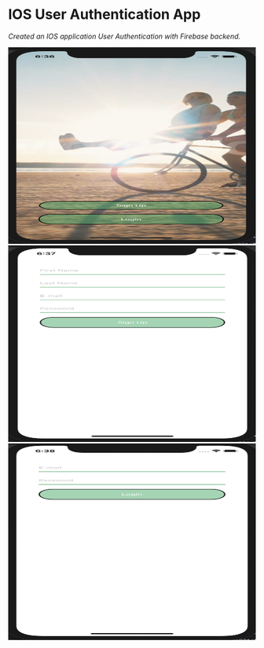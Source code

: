 # IOS User Authentication App
_Created an IOS application User Authentication with Firebase backend._

  <img src="UA_APP1.png" alt="speaker" width="600" height="400">
  <img src="UA_APP2.png" alt="arrow" width="600" height="400">
  <img src="UA_APP3.png" alt="add_image" width="600" height="400">
